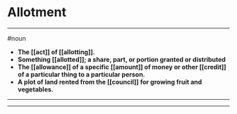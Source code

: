 # Allotment
---
#noun
- **The [[act]] of [[allotting]].**
- **Something [[allotted]]; a share, part, or portion granted or distributed**
- **The [[allowance]] of a specific [[amount]] of money or other [[credit]] of a particular thing to a particular person.**
- **A plot of land rented from the [[council]] for growing fruit and vegetables.**
---
---
